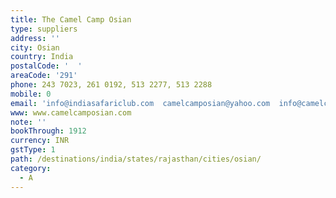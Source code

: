 ```yaml
---
title: The Camel Camp Osian
type: suppliers
address: ''
city: Osian
country: India
postalCode: '  '
areaCode: '291'
phone: 243 7023, 261 0192, 513 2277, 513 2288
mobile: 0
email: 'info@indiasafariclub.com  camelcamposian@yahoo.com  info@camelcamposian.com  '
www: www.camelcamposian.com
note: ''
bookThrough: 1912
currency: INR
gstType: 1
path: /destinations/india/states/rajasthan/cities/osian/
category:
  - A
---
```




